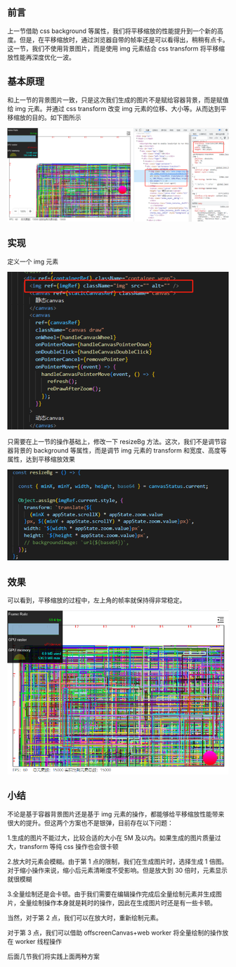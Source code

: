 ## 前言

上一节借助 css background 等属性，我们将平移缩放的性能提升到一个新的高度。但是，在平移缩放时，通过浏览器自带的帧率还是可以看得出，稍稍有点卡。这一节，我们不使用背景图片，而是使用 img 元素结合 css transform 将平移缩放性能再深度优化一波。

## 基本原理

和上一节的背景图片一致，只是这次我们生成的图片不是赋给容器背景，而是赋值给 img 元素。并通过 css transform 改变 img 元素的位移、大小等。从而达到平移缩放的目的。如下图所示

![image](../../excalidraw-app/trans_01.png)

## 实现

定义一个 img 元素

![image](../../excalidraw-app/trans_02.png)

只需要在上一节的操作基础上，修改一下 resizeBg 方法。这次，我们不是调节容器背景的 background 等属性，而是调节 img 元素的 transform 和宽度、高度等属性，达到平移缩放效果

![image](../../excalidraw-app/trans_03.png)

## 效果

可以看到，平移缩放的过程中，左上角的帧率就保持得非常稳定。

![image](../../excalidraw-app/trans_04.png)

## 小结

不论是基于容器背景图片还是基于 img 元素的操作，都能够给平移缩放性能带来很大的提升。但这两个方案也不是银弹，目前存在以下问题：

1.生成的图片不能过大，比较合适的大小在 5M 及以内。如果生成的图片质量过大，transform 等纯 css 操作也会很卡顿

2.放大时元素会模糊。由于第 1 点的限制，我们在生成图片时，选择生成 1 倍图。对于缩小操作来说，缩小后元素清晰度不受影响。但是放大到 30 倍时，元素显示就很模糊

3.全量绘制还是会卡顿。由于我们需要在编辑操作完成后全量绘制元素并生成图片，全量绘制操作本身就是耗时的操作，因此在生成图片时还是有一些卡顿。

当然，对于第 2 点，我们可以在放大时，重新绘制元素。

对于第 3 点，我们可以借助 offscreenCanvas+web worker 将全量绘制的操作放在 worker 线程操作

后面几节我们将实践上面两种方案
